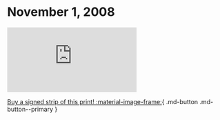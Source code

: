 # November 1, 2008

![](https://www.achewood.com/comic.php?date=11012008)

[Buy a signed strip of this print! :material-image-frame:](https://achewood-holiday-pop-up.myshopify.com/products/strip#11012008){ .md-button .md-button--primary }
